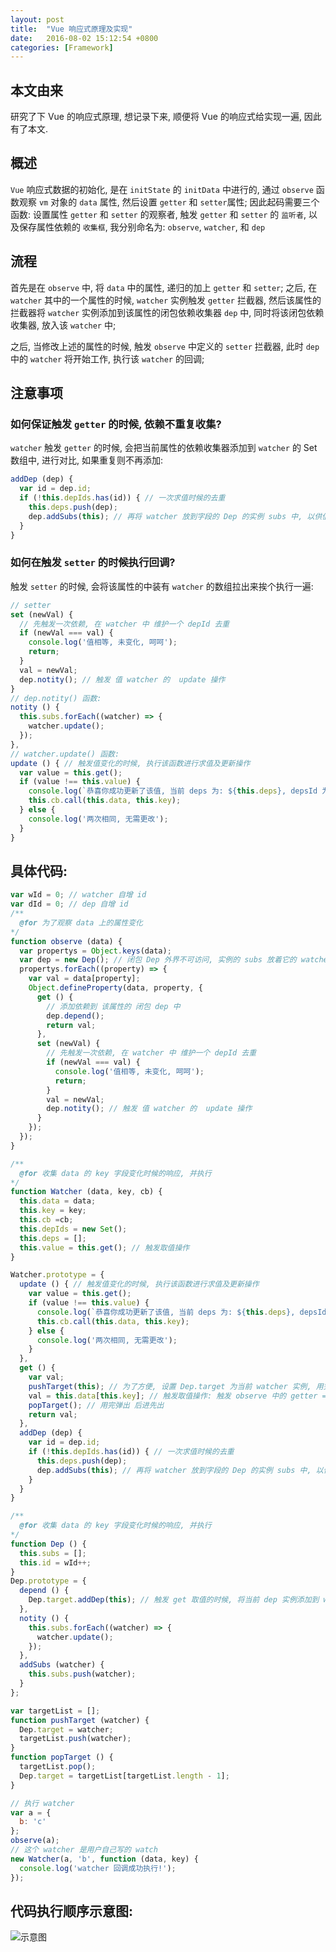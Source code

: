 ```yaml
---
layout: post
title:  "Vue 响应式原理及实现"
date:   2016-08-02 15:12:54 +0800
categories: [Framework]
---
```


## 本文由来

研究了下 Vue 的响应式原理, 想记录下来, 顺便将 Vue 的响应式给实现一遍, 因此有了本文.

## 概述

`Vue` 响应式数据的初始化, 是在 `initState` 的 `initData` 中进行的, 通过 `observe` 函数观察 `vm` 对象的 `data` 属性, 然后设置 `getter` 和 `setter`属性;
因此起码需要三个函数: 设置属性 `getter` 和 `setter` 的观察者, 触发 `getter` 和 `setter` 的 `监听者`, 以及保存属性依赖的 `收集框`, 我分别命名为: `observe`, `watcher`, 和 `dep`

## 流程

首先是在 `observe` 中, 将 `data` 中的属性, 递归的加上 `getter` 和 `setter`; 之后, 在 `watcher` 其中的一个属性的时候, `watcher` 实例触发 `getter` 拦截器, 然后该属性的拦截器将 `watcher` 实例添加到该属性的闭包依赖收集器 `dep` 中, 同时将该闭包依赖收集器, 放入该 `watcher` 中;

之后, 当修改上述的属性的时候, 触发 `observe` 中定义的 `setter` 拦截器, 此时 `dep` 中的 `watcher` 将开始工作, 执行该 `watcher` 的回调;

## 注意事项

### 如何保证触发 `getter` 的时候, 依赖不重复收集?

`watcher` 触发 `getter` 的时候, 会把当前属性的依赖收集器添加到 `watcher` 的 Set 数组中, 进行对比, 如果重复则不再添加:

```js
addDep (dep) {
  var id = dep.id;
  if (!this.depIds.has(id)) { // 一次求值时候的去重
    this.deps.push(dep);
    dep.addSubs(this); // 再将 watcher 放到字段的 Dep 的实例 subs 中, 以供值变化的时候 执行 notity, 把 subs 中的 watcher 拉出来挨个执行一遍
  }
}
```

### 如何在触发 `setter` 的时候执行回调?

触发 `setter` 的时候, 会将该属性的中装有 `watcher` 的数组拉出来挨个执行一遍:

```js
// setter
set (newVal) {
  // 先触发一次依赖, 在 watcher 中 维护一个 depId 去重
  if (newVal === val) {
    console.log('值相等, 未变化, 呵呵');
    return;
  }
  val = newVal;
  dep.notity(); // 触发 值 watcher 的  update 操作
}
// dep.notity() 函数: 
notity () {
  this.subs.forEach((watcher) => {
    watcher.update();
  });
},
// watcher.update() 函数:
update () { // 触发值变化的时候, 执行该函数进行求值及更新操作
  var value = this.get();
  if (value !== this.value) {
    console.log(`恭喜你成功更新了该值, 当前 deps 为: ${this.deps}, depsId 为: ${this.depIds}, 旧值为: ${this.value}, 新值为: ${value}`);
    this.cb.call(this.data, this.key);
  } else {
    console.log('两次相同, 无需更改');
  }
}
```

## 具体代码:

```js
var wId = 0; // watcher 自增 id
var dId = 0; // dep 自增 id
/**
  @for 为了观察 data 上的属性变化
*/
function observe (data) {
  var propertys = Object.keys(data);
  var dep = new Dep(); // 闭包 Dep 外界不可访问, 实例的 subs 放着它的 watcher
  propertys.forEach((property) => {
    var val = data[property];
    Object.defineProperty(data, property, {
      get () {
        // 添加依赖到 该属性的 闭包 dep 中
        dep.depend();
        return val;
      },
      set (newVal) {
        // 先触发一次依赖, 在 watcher 中 维护一个 depId 去重
        if (newVal === val) {
          console.log('值相等, 未变化, 呵呵');
          return;
        }
        val = newVal;
        dep.notity(); // 触发 值 watcher 的  update 操作
      }
    });
  });
}

/**
  @for 收集 data 的 key 字段变化时候的响应, 并执行
*/
function Watcher (data, key, cb) {
  this.data = data;
  this.key = key;
  this.cb =cb;
  this.depIds = new Set();
  this.deps = [];
  this.value = this.get(); // 触发取值操作
}

Watcher.prototype = {
  update () { // 触发值变化的时候, 执行该函数进行求值及更新操作
    var value = this.get();
    if (value !== this.value) {
      console.log(`恭喜你成功更新了该值, 当前 deps 为: ${this.deps}, depsId 为: ${this.depIds}, 旧值为: ${this.value}, 新值为: ${value}`);
      this.cb.call(this.data, this.key);
    } else {
      console.log('两次相同, 无需更改');
    }
  },
  get () {
    var val;
    pushTarget(this); // 为了方便, 设置 Dep.target 为当前 watcher 实例, 用完即删
    val = this.data[this.key]; // 触发取值操作: 触发 observe 中的 getter => 触发 key 字段的 dep.depend() => 触发 watcher 的 addDep => 
    popTarget(); // 用完弹出 后进先出
    return val;
  },
  addDep (dep) {
    var id = dep.id;
    if (!this.depIds.has(id)) { // 一次求值时候的去重
      this.deps.push(dep);
      dep.addSubs(this); // 再将 watcher 放到字段的 Dep 的实例 subs 中, 以供值变化的时候 执行 notity, 把 subs 中的 watcher 拉出来挨个执行一遍
    }
  }
}

/**
  @for 收集 data 的 key 字段变化时候的响应, 并执行
*/
function Dep () {
  this.subs = [];
  this.id = wId++;
}
Dep.prototype = {
  depend () {
    Dep.target.addDep(this); // 触发 get 取值的时候, 将当前 dep 实例添加到 watcher 中
  },
  notity () {
    this.subs.forEach((watcher) => {
      watcher.update();
    });
  },
  addSubs (watcher) {
    this.subs.push(watcher);
  }
};

var targetList = [];
function pushTarget (watcher) {
  Dep.target = watcher;
  targetList.push(watcher);
}
function popTarget () {
  targetList.pop();
  Dep.target = targetList[targetList.length - 1];
}

// 执行 watcher
var a = {
  b: 'c'
};
observe(a);
// 这个 watcher 是用户自己写的 watch
new Watcher(a, 'b', function (data, key) {
  console.log('watcher 回调成功执行!');
});
```

## 代码执行顺序示意图:

![示意图](/static/img/2016/vue-reactive.png "效果示意")
